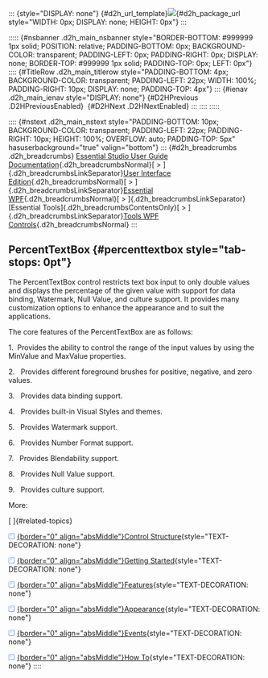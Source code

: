 ::: {style="DISPLAY: none"}
[](ms-xhelp:///?Id=d2h_url_template){#d2h_url_template}![](!package_url!){#d2h_package_url style="WIDTH: 0px; DISPLAY: none; HEIGHT: 0px"}
:::

::::: {#nsbanner .d2h_main_nsbanner style="BORDER-BOTTOM: #999999 1px solid; POSITION: relative; PADDING-BOTTOM: 0px; BACKGROUND-COLOR: transparent; PADDING-LEFT: 0px; PADDING-RIGHT: 0px; DISPLAY: none; BORDER-TOP: #999999 1px solid; PADDING-TOP: 0px; LEFT: 0px"}
:::: {#TitleRow .d2h_main_titlerow style="PADDING-BOTTOM: 4px; BACKGROUND-COLOR: transparent; PADDING-LEFT: 22px; WIDTH: 100%; PADDING-RIGHT: 10px; DISPLAY: none; PADDING-TOP: 4px"}
::: {#ienav .d2h_main_ienav style="DISPLAY: none"}
[](ms-xhelp:///?Id=783a7033-dddb-4296-9b7e-3c308f0ba9d8){#D2HPrevious .D2HPreviousEnabled}  [](ms-xhelp:///?Id=42492bc7-b421-4a5c-a2ba-2e8a60860b2e){#D2HNext .D2HNextEnabled}
:::
::::
:::::

:::: {#nstext .d2h_main_nstext style="PADDING-BOTTOM: 10px; BACKGROUND-COLOR: transparent; PADDING-LEFT: 22px; PADDING-RIGHT: 10px; HEIGHT: 100%; OVERFLOW: auto; PADDING-TOP: 5px" hasuserbackground="true" valign="bottom"}
::: {#d2h_breadcrumbs .d2h_breadcrumbs}
[Essential Studio User Guide Documentation](ms-xhelp:///?Id=12457748-09e3-4d74-a240-8e049cedf030){.d2h_breadcrumbsNormal}[ \> ]{.d2h_breadcrumbsLinkSeparator}[User Interface Edition](ms-xhelp:///?Id=c29296b7-531c-413b-a0ec-488ca1f7f669){.d2h_breadcrumbsNormal}[ \> ]{.d2h_breadcrumbsLinkSeparator}[Essential WPF](ms-xhelp:///?Id=7f4f82c5-151c-4262-94d0-75c4626c77bc){.d2h_breadcrumbsNormal}[ \> ]{.d2h_breadcrumbsLinkSeparator}[Essential Tools]{.d2h_breadcrumbsContentsOnly}[ \> ]{.d2h_breadcrumbsLinkSeparator}[Tools WPF Controls](ms-xhelp:///?Id=2ea58a12-9426-4a63-96b4-89eb80232c2c){.d2h_breadcrumbsNormal}
:::

## PercentTextBox {#percenttextbox style="tab-stops: 0pt"}

The PercentTextBox control restricts text box input to only double values and displays the percentage of the given value with support for data binding, Watermark, Null Value, and culture support. It provides many customization options to enhance the appearance and to suit the applications.

The core features of the PercentTextBox are as follows:

1.  Provides the ability to control the range of the input values by using the MinValue and MaxValue properties.

2.   Provides different foreground brushes for positive, negative, and zero values.

3.   Provides data binding support.

4.   Provides built-in Visual Styles and themes.

5.   Provides Watermark support.

6.   Provides Number Format support.

7.   Provides Blendability support.

8.   Provides Null Value support.

9.   Provides culture support.

More:

[ ]{#related-topics}

[![](button.gif){border="0" align="absMiddle"}Control Structure](ms-xhelp:///?Id=42492bc7-b421-4a5c-a2ba-2e8a60860b2e){style="TEXT-DECORATION: none"}

[![](button.gif){border="0" align="absMiddle"}Getting Started](ms-xhelp:///?Id=e65f0984-b0bd-40d5-bbd5-c39f7593ebce){style="TEXT-DECORATION: none"}

[![](button.gif){border="0" align="absMiddle"}Features](ms-xhelp:///?Id=9001752c-b184-44c9-88f5-5cfefde803fd){style="TEXT-DECORATION: none"}

[![](button.gif){border="0" align="absMiddle"}Appearance](ms-xhelp:///?Id=a923d4ff-e0bc-45e4-846e-eb9bb49bc20f){style="TEXT-DECORATION: none"}

[![](button.gif){border="0" align="absMiddle"}Events](ms-xhelp:///?Id=231550b1-e76a-4a1e-b696-27e83ff9ead1){style="TEXT-DECORATION: none"}

[![](button.gif){border="0" align="absMiddle"}How To](ms-xhelp:///?Id=345a38e8-4cd6-492c-88e6-b09e1c43eccd){style="TEXT-DECORATION: none"}
::::
